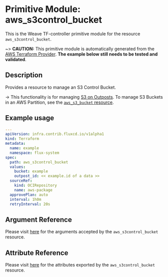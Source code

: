 
# Primitive Module: aws_s3control_bucket

This is the Weave TF-controller primitive module for the resource `aws_s3control_bucket`.

~> **CAUTION:** This primitive module is automatically generated from the [AWS Terraform Provider](https://registry.terraform.io/providers/hashicorp/aws/latest/docs/resources/s3control_bucket). **The example below still needs to be tested and validated**.

## Description

Provides a resource to manage an S3 Control Bucket.

-> This functionality is for managing [S3 on Outposts](https://docs.aws.amazon.com/AmazonS3/latest/dev/S3onOutposts.html). To manage S3 Buckets in an AWS Partition, see the [`aws_s3_bucket` resource](/docs/providers/aws/r/s3_bucket.html).

## Example usage

```yaml
---
apiVersion: infra.contrib.fluxcd.io/v1alpha1
kind: Terraform
metadata:
  name: example
  namespace: flux-system
spec:
  path: aws_s3control_bucket
  values:
    bucket: example
    outpost_id: << example.id of a data >>
  sourceRef:
    kind: OCIRepository
    name: aws-package
  approvePlan: auto
  interval: 1h0m
  retryInterval: 20s
```

## Argument Reference

Please visit [here](https://registry.terraform.io/providers/hashicorp/aws/latest/docs/resources/s3control_bucket#argument-reference) for the arguments accepted by the `aws_s3control_bucket` resource.

## Attribute Reference

Please visit [here](https://registry.terraform.io/providers/hashicorp/aws/latest/docs/resources/s3control_bucket#attributes-reference) for the attributes exported by the `aws_s3control_bucket` resource.

